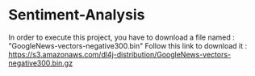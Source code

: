 # Sentiment-Analysis

In order to execute this project, you have to download a file named : "GoogleNews-vectors-negative300.bin" 
Follow this link to download it : https://s3.amazonaws.com/dl4j-distribution/GoogleNews-vectors-negative300.bin.gz
